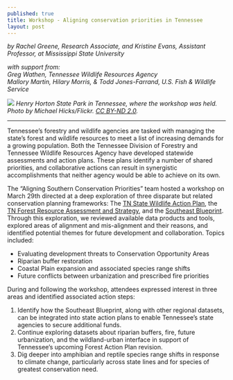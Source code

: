 ```yaml
---
published: true
title: Workshop - Aligning conservation priorities in Tennessee
layout: post
---
```

_by Rachel Greene, Research Associate, and Kristine Evans, Assistant Professor, at Mississippi State University_

_with support from:  
Greg Wathen, Tennessee Wildlife Resources Agency  
Mallory Martin, Hilary Morris, & Todd Jones-Farrand, U.S. Fish & Wildlife Service_

![]({{site.baseurl}}/images/HenryHortonStateParkMichaelHicksFlickr.jpg)
_Henry Horton State Park in Tennessee, where the workshop was held. Photo by Michael Hicks/Flickr. [CC BY-ND 2.0](https://creativecommons.org/licenses/by-nd/2.0/)._

----

Tennessee’s forestry and wildlife agencies are tasked with managing the state’s forest and wildlife resources to meet a list of increasing demands for a growing population. Both the Tennessee Division of Forestry and Tennessee Wildlife Resources Agency have developed statewide assessments and action plans. These plans identify a number of shared priorities, and collaborative actions can result in synergistic accomplishments that neither agency would be able to achieve on its own.

The “Aligning Southern Conservation Priorities” team hosted a workshop on March 29th directed at a deep exploration of three disparate but related conservation planning frameworks: The [TN State Wildlife Action Plan](http://www.tnswap.com/), the [TN Forest Resource Assessment and Strategy](https://www.tn.gov/agriculture/forests/protection/ag-forests-action-plan.html), and the [Southeast Blueprint](http://secassoutheast.org/blueprint). Through this exploration, we reviewed available data products and tools, explored areas of alignment and mis-alignment and their reasons, and identified potential themes for future development and collaboration. Topics included:

- Evaluating development threats to Conservation Opportunity Areas
- Riparian buffer restoration
- Coastal Plain expansion and associated species range shifts
- Future conflicts between urbanization and prescribed fire priorities

During and following the workshop, attendees expressed interest in three areas and identified associated action steps:

1.	Identify how the Southeast Blueprint, along with other regional datasets, can be integrated into state action plans to enable Tennessee’s state agencies to secure additional funds.
2.	Continue exploring datasets about riparian buffers, fire, future urbanization, and the wildland-urban interface in support of Tennessee’s upcoming Forest Action Plan revision.
3.	Dig deeper into amphibian and reptile species range shifts in response to climate change, particularly across state lines and for species of greatest conservation need.
